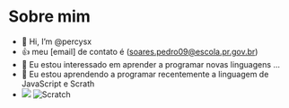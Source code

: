 # Sobre mim
- 👋 Hi, I’m @percysx
- 👍 meu [email] de contato é (soares.pedro09@escola.pr.gov.br)
- 👀 Eu estou interessado em aprender a programar novas linguagens ...
- 🌱 Eu estou aprendendo a programar recentemente a linguagem de JavaScript e Scrath
- 
   ![](https://img.shields.io/badge/JavaScript-323330?style=for-the-badge&logo=javascript&logoColor=F7DF1E)
   ![Scratch](https://img.shields.io/badge/Scratch-4D97FF?style=for-the-badge&logo=Scratch&logoColor=white)



